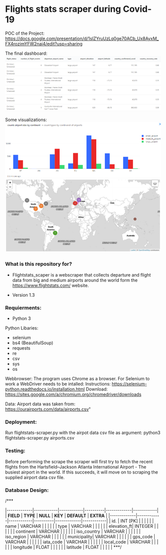 # Flights stats scraper during Covid-19 #

POC of the Project:
https://docs.google.com/presentation/d/1sIZYruUzLq0ge70ACb_Ux8AyxM_FX4rozimYFW2nai4/edit?usp=sharing

The final dashboard:
![alt text](https://github.com/dormeir999/flightstats_scraper/blob/master/photos/1.png)

Some visualizations:
![alt text](https://github.com/dormeir999/flightstats_scraper/blob/master/photos/unnamed.png)
![alt text](https://github.com/dormeir999/flightstats_scraper/blob/master/photos/unnamed%20(1).png)


### What is this repository for? ###

* Flightstats_scaper is a webscraper that collects departure and flight data from big and medium airports around the world form the https://www.flightstats.com/ website.

* Version 1.3

### Requierments: ###

* Python 3

Python Libaries:
* selenium
* bs4 (BeautifulSoup)
* requests
* re
* csv
* sys
* os

Webbrowser:
The program uses Chrome as a browser. For Selenium to work a WebDriver needs to be intalled:
Instructions: https://selenium-python.readthedocs.io/installation.html
Download: https://sites.google.com/a/chromium.org/chromedriver/downloads

Data:
Airport data was taken from: https://ourairports.com/data/airports.csv"


### Deployment: ###

Run flightstats-scraper.py with the airpot data csv file as argument:
python3 flightstats-scraper.py airports.csv

### Testing: ###

Before performing the scrape the scraper will first try to fetch the recent flights from the Hartsfield–Jackson Atlanta International Airport - The busiest airport in the world. 
If this succeeds, it will move on to scraping the supplied airport data csv file.

### Database Design: ###

/***

|-------------|------------|------------|----------|-------------|------------|
|  __FIELD__  |  __TYPE__  | __NULL__   | __KEY__  | __DEFAULT__ | __EXTRA__  |
|-------------|------------|------------|----------|-------------|------------|
| id.         | INT [PK]   |            |          |             |            |
| name        | VARCHAR    |            |          |             |            |
| type        | VARCHAR    |            |          |             |            |
| elevation_ft| INTEGER    |            |          |             |            |
| continent   | VARCHAR    |            |          |             |            |
| iso_country | VARCHAR    |            |          |             |            |
| iso_region  | VARCHAR    |            |          |             |            |
| municipality| VARCHAR    |            |          |             |            |
| gps_code    | VARCHAR    |            |          |             |            |
| iata_code   | VARCHAR    |            |          |             |            |
| local_code  | VARCHAR    |            |          |             |            |
| longitude   | FLOAT      |            |          |             |            |
| latitude    | FLOAT      |            |          |             |            |
***/
